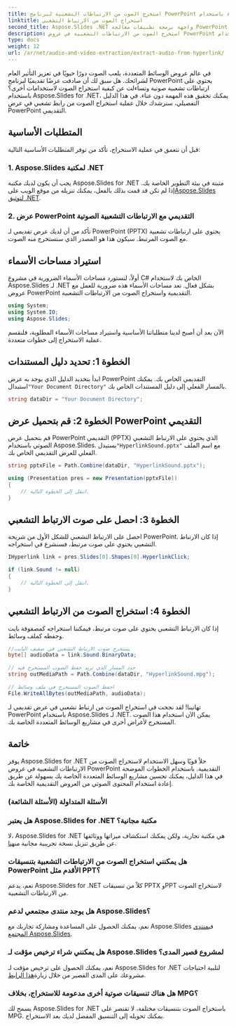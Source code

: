 ```yaml
---
title: استخرج الصوت من الارتباطات التشعبية لبرنامج PowerPoint باستخدام Aspose.Slides
linktitle: استخراج الصوت من الارتباط التشعبي
second_title: Aspose.Slides .NET واجهة برمجة تطبيقات معالجة PowerPoint
description: استخرج الصوت من الارتباطات التشعبية في عروض PowerPoint التقديمية باستخدام Aspose.Slides لـ .NET. قم بتحسين مشاريع الوسائط المتعددة الخاصة بك دون عناء.
type: docs
weight: 12
url: /ar/net/audio-and-video-extraction/extract-audio-from-hyperlink/
---
```


في عالم عروض الوسائط المتعددة، يلعب الصوت دورًا حيويًا في تعزيز التأثير العام لشرائحك. هل سبق لك أن صادفت عرضًا تقديميًا لبرنامج PowerPoint يحتوي على ارتباطات تشعبية صوتية وتساءلت عن كيفية استخراج الصوت لاستخدامات أخرى؟ باستخدام Aspose.Slides for .NET، يمكنك تحقيق هذه المهمة دون عناء. في هذا الدليل التفصيلي، سنرشدك خلال عملية استخراج الصوت من رابط تشعبي في عرض PowerPoint التقديمي.

## المتطلبات الأساسية

قبل أن نتعمق في عملية الاستخراج، تأكد من توفر المتطلبات الأساسية التالية:

### 1. Aspose.Slides لمكتبة .NET

 يجب أن يكون لديك مكتبة Aspose.Slides for .NET مثبتة في بيئة التطوير الخاصة بك. إذا لم تكن قد قمت بذلك بالفعل، يمكنك تنزيله من موقع الويب على[Aspose.Slides لتوثيق .NET](https://reference.aspose.com/slides/net/).

### 2. عرض PowerPoint التقديمي مع الارتباطات التشعبية الصوتية

تأكد من أن لديك عرض تقديمي لـ PowerPoint (PPTX) يحتوي على ارتباطات تشعبية مع الصوت المرتبط. سيكون هذا هو المصدر الذي ستستخرج منه الصوت.

## استيراد مساحات الأسماء

أولاً، لنستورد مساحات الأسماء الضرورية في مشروع C# الخاص بك لاستخدام Aspose.Slides لـ .NET بشكل فعال. تعد مساحات الأسماء هذه ضرورية للعمل مع عروض PowerPoint التقديمية واستخراج الصوت من الارتباطات التشعبية.

```csharp
using System;
using System.IO;
using Aspose.Slides;
```

الآن بعد أن أصبح لدينا متطلباتنا الأساسية واستيراد مساحات الأسماء المطلوبة، فلنقسم عملية الاستخراج إلى خطوات متعددة.

## الخطوة 1: تحديد دليل المستندات

 ابدأ بتحديد الدليل الذي يوجد به عرض PowerPoint التقديمي الخاص بك. يمكنك استبدال`"Your Document Directory"` بالمسار الفعلي إلى دليل المستندات الخاص بك.

```csharp
string dataDir = "Your Document Directory";
```

## الخطوة 2: قم بتحميل عرض PowerPoint التقديمي

 قم بتحميل عرض PowerPoint التقديمي (PPTX) الذي يحتوي على الارتباط التشعبي الصوتي باستخدام Aspose.Slides. يستبدل`"HyperlinkSound.pptx"` مع اسم الملف الفعلي للعرض التقديمي الخاص بك.

```csharp
string pptxFile = Path.Combine(dataDir, "HyperlinkSound.pptx");

using (Presentation pres = new Presentation(pptxFile))
{
    // انتقل إلى الخطوة التالية.
}
```

## الخطوة 3: احصل على صوت الارتباط التشعبي

احصل على الارتباط التشعبي للشكل الأول من شريحة PowerPoint. إذا كان الارتباط التشعبي يحتوي على صوت مرتبط، فسنشرع في استخراجه.

```csharp
IHyperlink link = pres.Slides[0].Shapes[0].HyperlinkClick;

if (link.Sound != null)
{
    // انتقل إلى الخطوة التالية.
}
```

## الخطوة 4: استخراج الصوت من الارتباط التشعبي

إذا كان الارتباط التشعبي يحتوي على صوت مرتبط، فيمكننا استخراجه كمصفوفة بايت وحفظه كملف وسائط.

```csharp
//يستخرج صوت الارتباط التشعبي في صفيف البايت
byte[] audioData = link.Sound.BinaryData;

// حدد المسار الذي تريد حفظ الصوت المستخرج فيه
string outMediaPath = Path.Combine(dataDir, "HyperlinkSound.mpg");

// احفظ الصوت المستخرج في ملف وسائط
File.WriteAllBytes(outMediaPath, audioData);
```

تهانينا! لقد نجحت في استخراج الصوت من ارتباط تشعبي في عرض تقديمي لـ PowerPoint باستخدام Aspose.Slides لـ .NET. يمكن الآن استخدام هذا الصوت المستخرج لأغراض أخرى في مشاريع الوسائط المتعددة الخاصة بك.

## خاتمة

يوفر Aspose.Slides for .NET حلاً قويًا وسهل الاستخدام لاستخراج الصوت من الارتباطات التشعبية في عروض PowerPoint التقديمية. باستخدام الخطوات الموضحة في هذا الدليل، يمكنك تحسين مشاريع الوسائط المتعددة الخاصة بك بسهولة عن طريق إعادة استخدام المحتوى الصوتي من العروض التقديمية الخاصة بك.

### الأسئلة المتداولة (الأسئلة الشائعة)

### هل يعتبر Aspose.Slides for .NET مكتبة مجانية؟
 لا، Aspose.Slides for .NET هي مكتبة تجارية، ولكن يمكنك استكشاف ميزاتها ووثائقها عن طريق تنزيل نسخة تجريبية مجانية من[هنا](https://releases.aspose.com/).

### هل يمكنني استخراج الصوت من الارتباطات التشعبية بتنسيقات PowerPoint الأقدم مثل PPT؟
نعم، يدعم Aspose.Slides for .NET كلاً من تنسيقات PPTX وPPT لاستخراج الصوت من الارتباطات التشعبية.

### هل يوجد منتدى مجتمعي لدعم Aspose.Slides؟
 نعم، يمكنك الحصول على المساعدة ومشاركة تجاربك مع Aspose.Slides في[منتدى المجتمع Aspose.Slides](https://forum.aspose.com/).

### هل يمكنني شراء ترخيص مؤقت لـ Aspose.Slides لمشروع قصير المدى؟
 نعم، يمكنك الحصول على ترخيص مؤقت لـ Aspose.Slides for .NET لتلبية احتياجات مشروعك على المدى القصير من خلال زيارة[هذا الرابط](https://purchase.aspose.com/temporary-license/).

### هل هناك تنسيقات صوتية أخرى مدعومة للاستخراج، بخلاف MPG؟
يسمح لك Aspose.Slides for .NET باستخراج الصوت بتنسيقات مختلفة، لا تقتصر على MPG. يمكنك تحويله إلى التنسيق المفضل لديك بعد الاستخراج.
